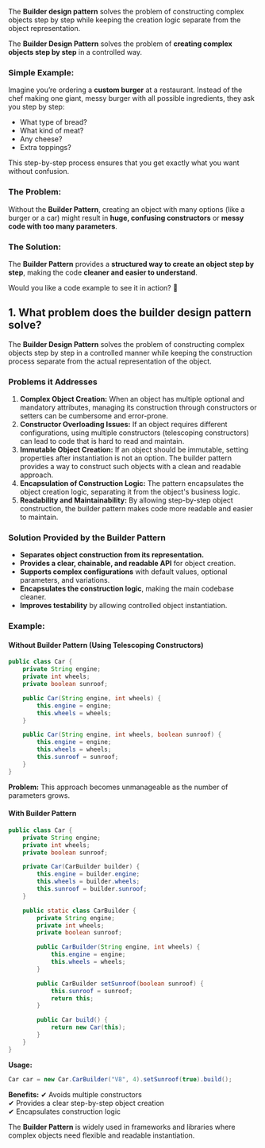 The **Builder design pattern** solves the problem of constructing complex objects step by step while keeping the creation logic separate from the object representation.

The **Builder Design Pattern** solves the problem of **creating complex objects step by step** in a controlled way.

### Simple Example:
Imagine you’re ordering a **custom burger** at a restaurant. Instead of the chef making one giant, messy burger with all possible ingredients, they ask you step by step:

- What type of bread?
- What kind of meat?
- Any cheese?
- Extra toppings?

This step-by-step process ensures that you get exactly what you want without confusion.

### The Problem:
Without the **Builder Pattern**, creating an object with many options (like a burger or a car) might result in **huge, confusing constructors** or **messy code with too many parameters**.

### The Solution:
The **Builder Pattern** provides a **structured way to create an object step by step**, making the code **cleaner and easier to understand**.

Would you like a code example to see it in action? 🚀


## 1. What problem does the builder design pattern solve?

The **Builder Design Pattern** solves the problem of constructing complex objects step by step in a controlled manner while keeping the construction process separate from the actual representation of the object.

### **Problems it Addresses**
1. **Complex Object Creation:** When an object has multiple optional and mandatory attributes, managing its construction through constructors or setters can be cumbersome and error-prone.
2. **Constructor Overloading Issues:** If an object requires different configurations, using multiple constructors (telescoping constructors) can lead to code that is hard to read and maintain.
3. **Immutable Object Creation:** If an object should be immutable, setting properties after instantiation is not an option. The builder pattern provides a way to construct such objects with a clean and readable approach.
4. **Encapsulation of Construction Logic:** The pattern encapsulates the object creation logic, separating it from the object's business logic.
5. **Readability and Maintainability:** By allowing step-by-step object construction, the builder pattern makes code more readable and easier to maintain.

### **Solution Provided by the Builder Pattern**
- **Separates object construction from its representation.**
- **Provides a clear, chainable, and readable API** for object creation.
- **Supports complex configurations** with default values, optional parameters, and variations.
- **Encapsulates the construction logic**, making the main codebase cleaner.
- **Improves testability** by allowing controlled object instantiation.

### **Example:**
#### **Without Builder Pattern (Using Telescoping Constructors)**
```java
public class Car {
    private String engine;
    private int wheels;
    private boolean sunroof;

    public Car(String engine, int wheels) {
        this.engine = engine;
        this.wheels = wheels;
    }

    public Car(String engine, int wheels, boolean sunroof) {
        this.engine = engine;
        this.wheels = wheels;
        this.sunroof = sunroof;
    }
}
```
**Problem:** This approach becomes unmanageable as the number of parameters grows.

#### **With Builder Pattern**
```java
public class Car {
    private String engine;
    private int wheels;
    private boolean sunroof;

    private Car(CarBuilder builder) {
        this.engine = builder.engine;
        this.wheels = builder.wheels;
        this.sunroof = builder.sunroof;
    }

    public static class CarBuilder {
        private String engine;
        private int wheels;
        private boolean sunroof;

        public CarBuilder(String engine, int wheels) {
            this.engine = engine;
            this.wheels = wheels;
        }

        public CarBuilder setSunroof(boolean sunroof) {
            this.sunroof = sunroof;
            return this;
        }

        public Car build() {
            return new Car(this);
        }
    }
}
```
**Usage:**
```java
Car car = new Car.CarBuilder("V8", 4).setSunroof(true).build();
```
**Benefits:**
✔ Avoids multiple constructors  
✔ Provides a clear step-by-step object creation  
✔ Encapsulates construction logic  

The **Builder Pattern** is widely used in frameworks and libraries where complex objects need flexible and readable instantiation.